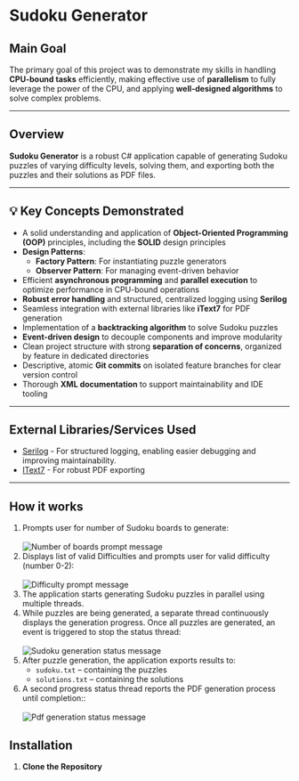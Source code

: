 # Sudoku Generator

## Main Goal

The primary goal of this project was to demonstrate my skills in handling **CPU-bound tasks** efficiently, making effective use of **parallelism** 
to fully leverage the power of the CPU, and applying **well-designed algorithms** to solve complex problems.

---

## Overview

**Sudoku Generator** is a robust C# application capable of generating Sudoku puzzles of varying difficulty levels, 
solving them, and exporting both the puzzles and their solutions as PDF files.

---

## 💡 Key Concepts Demonstrated

- A solid understanding and application of **Object-Oriented Programming (OOP)** principles, including the **SOLID** design principles
- **Design Patterns**:
  - **Factory Pattern**: For instantiating puzzle generators
  - **Observer Pattern**: For managing event-driven behavior
- Efficient **asynchronous programming** and **parallel execution** to optimize performance in CPU-bound operations
- **Robust error handling** and structured, centralized logging using **Serilog**
- Seamless integration with external libraries like **iText7** for PDF generation
- Implementation of a **backtracking algorithm** to solve Sudoku puzzles
- **Event-driven design** to decouple components and improve modularity
- Clean project structure with strong **separation of concerns**, organized by feature in dedicated directories
- Descriptive, atomic **Git commits** on isolated feature branches for clear version control
- Thorough **XML documentation** to support maintainability and IDE tooling

---

## External Libraries/Services Used

- [Serilog](https://serilog.net/) - For structured logging, enabling easier debugging and improving maintainability.
- [IText7](https://itextpdf.com/) - For robust PDF exporting

---

## How it works
1. Prompts user for number of Sudoku boards to generate: <br><br>
![Number of boards prompt message](https://github.com/user-attachments/assets/c603c75b-5f9d-4710-9fad-c8dcd8a77689)
2. Displays list of valid Difficulties and prompts user for valid difficulty (number 0-2):<br><br>
![Difficulty prompt message](https://github.com/user-attachments/assets/17704677-d71d-441a-bb16-ccf2736dd95c)
3. The application starts generating Sudoku puzzles in parallel using multiple threads.
4. While puzzles are being generated, a separate thread continuously displays the generation progress. Once all puzzles are generated, an event is triggered to stop the status thread:<br><br>
   ![Sudoku generation status message](https://github.com/user-attachments/assets/bf57376b-6830-4333-9e5d-549cb2ca32bd)
5. After puzzle generation, the application exports results to:
   - `sudoku.txt` – containing the puzzles
   - `solutions.txt` – containing the solutions
6. A second progress status thread reports the PDF generation process until completion::<br><br>
![Pdf generation status message](https://github.com/user-attachments/assets/3838bd71-a071-41ac-b9c6-9b4e079c4aa4)

## Installation

1. **Clone the Repository**
